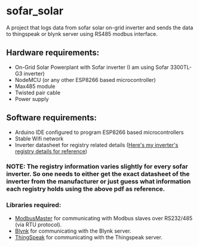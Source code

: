 # sofar_solar
A project that logs data from sofar solar on-grid inverter and sends the data to thingspeak or blynk server using RS485 modbus interface.

## Hardware requirements:
- On-Grid Solar Powerplant with Sofar inverter (I am using Sofar 3300TL-G3 inverter)
- NodeMCU (or any other ESP8266 based microcontroller)
- Max485 module
- Twisted pair cable
- Power supply
  
## Software requirements:
- Arduino IDE configured to program ESP8266 based microcontrollers
- Stable Wifi network
- Inverter datasheet for registry related details ([Here's my inverter's registry details for reference](https://github.com/4llonsy/sofar_solar/blob/main/Registry_Details.pdf))
### NOTE: The registry information varies slightly for every sofar inverter. So one needs to either get the exact datasheet of the inverter from the manufacturer or just guess what information each registry holds using the above pdf as reference.
### Libraries required:
- [ModbusMaster](https://github.com/4-20ma/ModbusMaster) for communicating with Modbus slaves over RS232/485 (via RTU protocol).
- [Blynk](https://github.com/blynkkk/blynk-library) for communicating with the Blynk server.
- [ThingSpeak](https://github.com/mathworks/thingspeak-arduino) for communicating with the Thingspeak server.
